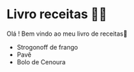 # Livro receitas :man_cook: 



Olá ! Bem vindo ao meu livro de receitas:wave:

- Strogonoff de frango
- Pavê
- Bolo de Cenoura

